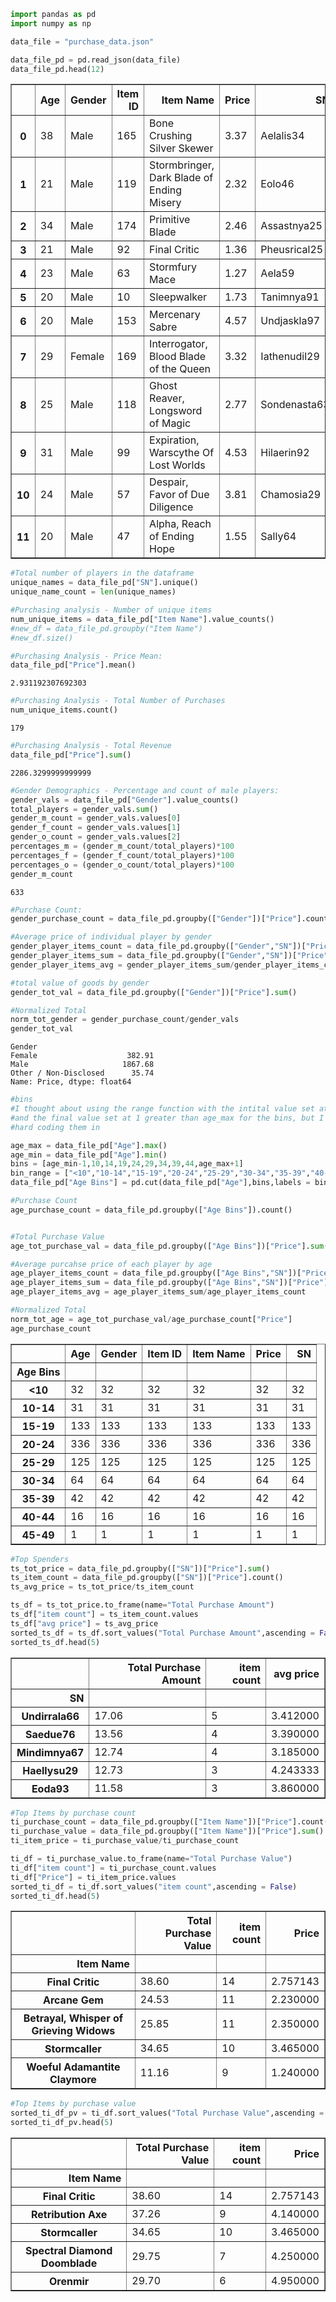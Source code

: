 

```python
import pandas as pd
import numpy as np
```


```python
data_file = "purchase_data.json"
```


```python
data_file_pd = pd.read_json(data_file)
data_file_pd.head(12)
```




<div>
<style scoped>
    .dataframe tbody tr th:only-of-type {
        vertical-align: middle;
    }

    .dataframe tbody tr th {
        vertical-align: top;
    }

    .dataframe thead th {
        text-align: right;
    }
</style>
<table border="1" class="dataframe">
  <thead>
    <tr style="text-align: right;">
      <th></th>
      <th>Age</th>
      <th>Gender</th>
      <th>Item ID</th>
      <th>Item Name</th>
      <th>Price</th>
      <th>SN</th>
    </tr>
  </thead>
  <tbody>
    <tr>
      <th>0</th>
      <td>38</td>
      <td>Male</td>
      <td>165</td>
      <td>Bone Crushing Silver Skewer</td>
      <td>3.37</td>
      <td>Aelalis34</td>
    </tr>
    <tr>
      <th>1</th>
      <td>21</td>
      <td>Male</td>
      <td>119</td>
      <td>Stormbringer, Dark Blade of Ending Misery</td>
      <td>2.32</td>
      <td>Eolo46</td>
    </tr>
    <tr>
      <th>2</th>
      <td>34</td>
      <td>Male</td>
      <td>174</td>
      <td>Primitive Blade</td>
      <td>2.46</td>
      <td>Assastnya25</td>
    </tr>
    <tr>
      <th>3</th>
      <td>21</td>
      <td>Male</td>
      <td>92</td>
      <td>Final Critic</td>
      <td>1.36</td>
      <td>Pheusrical25</td>
    </tr>
    <tr>
      <th>4</th>
      <td>23</td>
      <td>Male</td>
      <td>63</td>
      <td>Stormfury Mace</td>
      <td>1.27</td>
      <td>Aela59</td>
    </tr>
    <tr>
      <th>5</th>
      <td>20</td>
      <td>Male</td>
      <td>10</td>
      <td>Sleepwalker</td>
      <td>1.73</td>
      <td>Tanimnya91</td>
    </tr>
    <tr>
      <th>6</th>
      <td>20</td>
      <td>Male</td>
      <td>153</td>
      <td>Mercenary Sabre</td>
      <td>4.57</td>
      <td>Undjaskla97</td>
    </tr>
    <tr>
      <th>7</th>
      <td>29</td>
      <td>Female</td>
      <td>169</td>
      <td>Interrogator, Blood Blade of the Queen</td>
      <td>3.32</td>
      <td>Iathenudil29</td>
    </tr>
    <tr>
      <th>8</th>
      <td>25</td>
      <td>Male</td>
      <td>118</td>
      <td>Ghost Reaver, Longsword of Magic</td>
      <td>2.77</td>
      <td>Sondenasta63</td>
    </tr>
    <tr>
      <th>9</th>
      <td>31</td>
      <td>Male</td>
      <td>99</td>
      <td>Expiration, Warscythe Of Lost Worlds</td>
      <td>4.53</td>
      <td>Hilaerin92</td>
    </tr>
    <tr>
      <th>10</th>
      <td>24</td>
      <td>Male</td>
      <td>57</td>
      <td>Despair, Favor of Due Diligence</td>
      <td>3.81</td>
      <td>Chamosia29</td>
    </tr>
    <tr>
      <th>11</th>
      <td>20</td>
      <td>Male</td>
      <td>47</td>
      <td>Alpha, Reach of Ending Hope</td>
      <td>1.55</td>
      <td>Sally64</td>
    </tr>
  </tbody>
</table>
</div>




```python
#Total number of players in the dataframe
unique_names = data_file_pd["SN"].unique()
unique_name_count = len(unique_names)

```


```python
#Purchasing analysis - Number of unique items
num_unique_items = data_file_pd["Item Name"].value_counts()
#new_df = data_file_pd.groupby("Item Name")
#new_df.size()
```


```python
#Purchasing Analysis - Price Mean:
data_file_pd["Price"].mean()
```




    2.931192307692303




```python
#Purchasing Analysis - Total Number of Purchases
num_unique_items.count()
```




    179




```python
#Purchasing Analysis - Total Revenue
data_file_pd["Price"].sum()
```




    2286.3299999999999




```python
#Gender Demographics - Percentage and count of male players:
gender_vals = data_file_pd["Gender"].value_counts()
total_players = gender_vals.sum()
gender_m_count = gender_vals.values[0]
gender_f_count = gender_vals.values[1]
gender_o_count = gender_vals.values[2]
percentages_m = (gender_m_count/total_players)*100
percentages_f = (gender_f_count/total_players)*100
percentages_o = (gender_o_count/total_players)*100
gender_m_count

```




    633




```python
#Purchase Count: 
gender_purchase_count = data_file_pd.groupby(["Gender"])["Price"].count()

#Average price of individual player by gender
gender_player_items_count = data_file_pd.groupby(["Gender","SN"])["Price"].count()
gender_player_items_sum = data_file_pd.groupby(["Gender","SN"])["Price"].sum()
gender_player_items_avg = gender_player_items_sum/gender_player_items_count

#total value of goods by gender
gender_tot_val = data_file_pd.groupby(["Gender"])["Price"].sum()

#Normalized Total
norm_tot_gender = gender_purchase_count/gender_vals
gender_tot_val

```




    Gender
    Female                    382.91
    Male                     1867.68
    Other / Non-Disclosed      35.74
    Name: Price, dtype: float64




```python
#bins
#I thought about using the range function with the intital value set at 1 less than age_min 
#and the final value set at 1 greater than age_max for the bins, but I was unable to figure out how to label these bins without
#hard coding them in

age_max = data_file_pd["Age"].max()
age_min = data_file_pd["Age"].min()
bins = [age_min-1,10,14,19,24,29,34,39,44,age_max+1]
bin_range = ["<10","10-14","15-19","20-24","25-29","30-34","35-39","40-44","45-49"]
data_file_pd["Age Bins"] = pd.cut(data_file_pd["Age"],bins,labels = bin_range)

#Purchase Count
age_purchase_count = data_file_pd.groupby(["Age Bins"]).count()


#Total Purchase Value
age_tot_purchase_val = data_file_pd.groupby(["Age Bins"])["Price"].sum()

#Average purcahse price of each player by age
age_player_items_count = data_file_pd.groupby(["Age Bins","SN"])["Price"].count()
age_player_items_sum = data_file_pd.groupby(["Age Bins","SN"])["Price"].sum()
age_player_items_avg = age_player_items_sum/age_player_items_count

#Normalized Total 
norm_tot_age = age_tot_purchase_val/age_purchase_count["Price"]
age_purchase_count

```




<div>
<style scoped>
    .dataframe tbody tr th:only-of-type {
        vertical-align: middle;
    }

    .dataframe tbody tr th {
        vertical-align: top;
    }

    .dataframe thead th {
        text-align: right;
    }
</style>
<table border="1" class="dataframe">
  <thead>
    <tr style="text-align: right;">
      <th></th>
      <th>Age</th>
      <th>Gender</th>
      <th>Item ID</th>
      <th>Item Name</th>
      <th>Price</th>
      <th>SN</th>
    </tr>
    <tr>
      <th>Age Bins</th>
      <th></th>
      <th></th>
      <th></th>
      <th></th>
      <th></th>
      <th></th>
    </tr>
  </thead>
  <tbody>
    <tr>
      <th>&lt;10</th>
      <td>32</td>
      <td>32</td>
      <td>32</td>
      <td>32</td>
      <td>32</td>
      <td>32</td>
    </tr>
    <tr>
      <th>10-14</th>
      <td>31</td>
      <td>31</td>
      <td>31</td>
      <td>31</td>
      <td>31</td>
      <td>31</td>
    </tr>
    <tr>
      <th>15-19</th>
      <td>133</td>
      <td>133</td>
      <td>133</td>
      <td>133</td>
      <td>133</td>
      <td>133</td>
    </tr>
    <tr>
      <th>20-24</th>
      <td>336</td>
      <td>336</td>
      <td>336</td>
      <td>336</td>
      <td>336</td>
      <td>336</td>
    </tr>
    <tr>
      <th>25-29</th>
      <td>125</td>
      <td>125</td>
      <td>125</td>
      <td>125</td>
      <td>125</td>
      <td>125</td>
    </tr>
    <tr>
      <th>30-34</th>
      <td>64</td>
      <td>64</td>
      <td>64</td>
      <td>64</td>
      <td>64</td>
      <td>64</td>
    </tr>
    <tr>
      <th>35-39</th>
      <td>42</td>
      <td>42</td>
      <td>42</td>
      <td>42</td>
      <td>42</td>
      <td>42</td>
    </tr>
    <tr>
      <th>40-44</th>
      <td>16</td>
      <td>16</td>
      <td>16</td>
      <td>16</td>
      <td>16</td>
      <td>16</td>
    </tr>
    <tr>
      <th>45-49</th>
      <td>1</td>
      <td>1</td>
      <td>1</td>
      <td>1</td>
      <td>1</td>
      <td>1</td>
    </tr>
  </tbody>
</table>
</div>




```python
#Top Spenders 
ts_tot_price = data_file_pd.groupby(["SN"])["Price"].sum()
ts_item_count = data_file_pd.groupby(["SN"])["Price"].count()
ts_avg_price = ts_tot_price/ts_item_count

ts_df = ts_tot_price.to_frame(name="Total Purchase Amount")
ts_df["item count"] = ts_item_count.values
ts_df["avg price"] = ts_avg_price
sorted_ts_df = ts_df.sort_values("Total Purchase Amount",ascending = False)
sorted_ts_df.head(5)
```




<div>
<style scoped>
    .dataframe tbody tr th:only-of-type {
        vertical-align: middle;
    }

    .dataframe tbody tr th {
        vertical-align: top;
    }

    .dataframe thead th {
        text-align: right;
    }
</style>
<table border="1" class="dataframe">
  <thead>
    <tr style="text-align: right;">
      <th></th>
      <th>Total Purchase Amount</th>
      <th>item count</th>
      <th>avg price</th>
    </tr>
    <tr>
      <th>SN</th>
      <th></th>
      <th></th>
      <th></th>
    </tr>
  </thead>
  <tbody>
    <tr>
      <th>Undirrala66</th>
      <td>17.06</td>
      <td>5</td>
      <td>3.412000</td>
    </tr>
    <tr>
      <th>Saedue76</th>
      <td>13.56</td>
      <td>4</td>
      <td>3.390000</td>
    </tr>
    <tr>
      <th>Mindimnya67</th>
      <td>12.74</td>
      <td>4</td>
      <td>3.185000</td>
    </tr>
    <tr>
      <th>Haellysu29</th>
      <td>12.73</td>
      <td>3</td>
      <td>4.243333</td>
    </tr>
    <tr>
      <th>Eoda93</th>
      <td>11.58</td>
      <td>3</td>
      <td>3.860000</td>
    </tr>
  </tbody>
</table>
</div>




```python
#Top Items by purchase count
ti_purchase_count = data_file_pd.groupby(["Item Name"])["Price"].count()
ti_purchase_value = data_file_pd.groupby(["Item Name"])["Price"].sum()
ti_item_price = ti_purchase_value/ti_purchase_count

ti_df = ti_purchase_value.to_frame(name="Total Purchase Value")
ti_df["item count"] = ti_purchase_count.values
ti_df["Price"] = ti_item_price.values
sorted_ti_df = ti_df.sort_values("item count",ascending = False)
sorted_ti_df.head(5)
```




<div>
<style scoped>
    .dataframe tbody tr th:only-of-type {
        vertical-align: middle;
    }

    .dataframe tbody tr th {
        vertical-align: top;
    }

    .dataframe thead th {
        text-align: right;
    }
</style>
<table border="1" class="dataframe">
  <thead>
    <tr style="text-align: right;">
      <th></th>
      <th>Total Purchase Value</th>
      <th>item count</th>
      <th>Price</th>
    </tr>
    <tr>
      <th>Item Name</th>
      <th></th>
      <th></th>
      <th></th>
    </tr>
  </thead>
  <tbody>
    <tr>
      <th>Final Critic</th>
      <td>38.60</td>
      <td>14</td>
      <td>2.757143</td>
    </tr>
    <tr>
      <th>Arcane Gem</th>
      <td>24.53</td>
      <td>11</td>
      <td>2.230000</td>
    </tr>
    <tr>
      <th>Betrayal, Whisper of Grieving Widows</th>
      <td>25.85</td>
      <td>11</td>
      <td>2.350000</td>
    </tr>
    <tr>
      <th>Stormcaller</th>
      <td>34.65</td>
      <td>10</td>
      <td>3.465000</td>
    </tr>
    <tr>
      <th>Woeful Adamantite Claymore</th>
      <td>11.16</td>
      <td>9</td>
      <td>1.240000</td>
    </tr>
  </tbody>
</table>
</div>




```python
#Top Items by purchase value
sorted_ti_df_pv = ti_df.sort_values("Total Purchase Value",ascending = False)
sorted_ti_df_pv.head(5)
```




<div>
<style scoped>
    .dataframe tbody tr th:only-of-type {
        vertical-align: middle;
    }

    .dataframe tbody tr th {
        vertical-align: top;
    }

    .dataframe thead th {
        text-align: right;
    }
</style>
<table border="1" class="dataframe">
  <thead>
    <tr style="text-align: right;">
      <th></th>
      <th>Total Purchase Value</th>
      <th>item count</th>
      <th>Price</th>
    </tr>
    <tr>
      <th>Item Name</th>
      <th></th>
      <th></th>
      <th></th>
    </tr>
  </thead>
  <tbody>
    <tr>
      <th>Final Critic</th>
      <td>38.60</td>
      <td>14</td>
      <td>2.757143</td>
    </tr>
    <tr>
      <th>Retribution Axe</th>
      <td>37.26</td>
      <td>9</td>
      <td>4.140000</td>
    </tr>
    <tr>
      <th>Stormcaller</th>
      <td>34.65</td>
      <td>10</td>
      <td>3.465000</td>
    </tr>
    <tr>
      <th>Spectral Diamond Doomblade</th>
      <td>29.75</td>
      <td>7</td>
      <td>4.250000</td>
    </tr>
    <tr>
      <th>Orenmir</th>
      <td>29.70</td>
      <td>6</td>
      <td>4.950000</td>
    </tr>
  </tbody>
</table>
</div>


